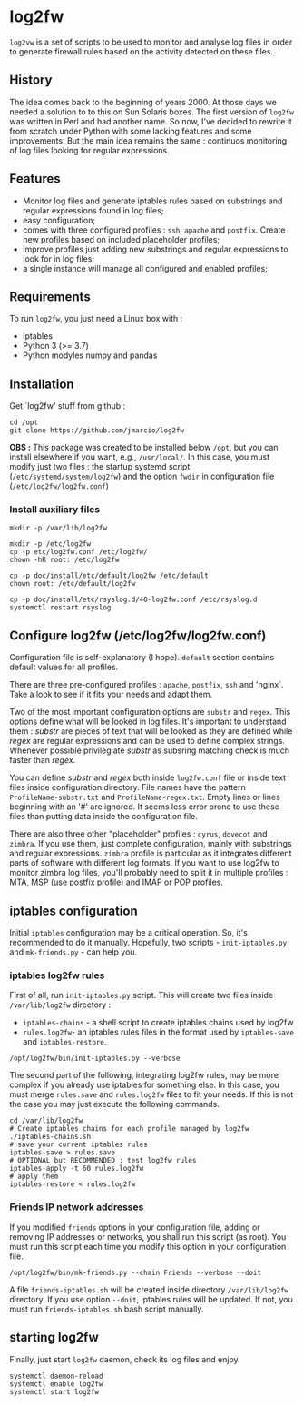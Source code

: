 # log2fw

`log2vw` is a set of scripts to be used to monitor and analyse log files in order to generate firewall rules based on the activity detected on these files.

## History

The idea comes back to the beginning of years 2000. At those days we needed a solution to to this on Sun Solaris boxes. The first version of `log2fw` was written in Perl and had another name. So now, I've decided to rewrite it from scratch under Python with some lacking features and some improvements. But the main idea remains the same : continuos monitoring of log files looking for regular expressions.

## Features

* Monitor log files and generate iptables rules based on substrings and regular expressions found in log files;
* easy configuration;
* comes with three configured profiles : `ssh`, `apache` and `postfix`. Create new profiles based on included placeholder profiles;
* improve profiles just adding new substrings and regular expressions to look for in log files;
* a single instance will manage all configured and enabled profiles;

## Requirements

To run `log2fw`, you just need a Linux box with :
* iptables
* Python 3 (>= 3.7)
* Python modyles numpy and pandas

## Installation

Get `log2fw' stuff from github :
~~~
cd /opt
git clone https://github.com/jmarcio/log2fw
~~~

**OBS :** This package was created to be installed below `/opt`, but you can install elsewhere if you want, e.g., `/usr/local/`. In this case, you must modify just two files : the startup systemd script (`/etc/systemd/system/log2fw`) and the option `fwdir` in configuration file (`/etc/log2fw/log2fw.conf`)

### Install auxiliary files

~~~
mkdir -p /var/lib/log2fw

mkdir -p /etc/log2fw
cp -p etc/log2fw.conf /etc/log2fw/
chown -hR root: /etc/log2fw

cp -p doc/install/etc/default/log2fw /etc/default
chown root: /etc/default/log2fw

cp -p doc/install/etc/rsyslog.d/40-log2fw.conf /etc/rsyslog.d
systemctl restart rsyslog
~~~

## Configure log2fw (/etc/log2fw/log2fw.conf)

Configuration file is self-explanatory (I hope). `default` section contains default values for all profiles.

There are three pre-configured profiles : `apache`, `postfix`, `ssh` and 'nginx`. Take a look to see if it fits your needs and adapt them.

Two of the most important configuration options are `substr` and `regex`. This options define what will be looked in log files. It's important to understand them : *substr* are pieces of text that will be looked as they are defined while *regex* are regular expressions and can be used to define complex strings. Whenever possible privilegiate *substr* as subsring matching check is much faster than *regex*.

You can define *substr* and *regex* both inside `log2fw.conf` file or inside text files inside configuration directory. File names have the pattern `ProfileName-substr.txt` and `ProfileName-regex.txt`. Empty lines or lines beginning with an '#' are ignored. It seems less error prone to use these files than putting data inside the configuration file.

There are also three other "placeholder" profiles : `cyrus`, `dovecot` and `zimbra`. If you use them, just complete configuration, mainly with substrings and regular expressions. `zimbra` profile is particular as it integrates different parts of software with different log formats. If you want to use log2fw to monitor zimbra log files, you'll probably need to split it in multiple profiles : MTA, MSP (use postfix profile) and IMAP or POP profiles.

## iptables configuration

Initial `iptables` configuration may be a critical operation. So, it's recommended to do it manually. Hopefully, two scripts - `init-iptables.py` and `mk-friends.py` - can help you.

### iptables log2fw rules

First of all, run `init-iptables.py` script. This will create two files inside `/var/lib/log2fw` directory : 

* `iptables-chains` - a shell script to create iptables chains used by log2fw
* `rules.log2fw`- an iptables rules files in the format used by `iptables-save` and `iptables-restore`.

~~~
/opt/log2fw/bin/init-iptables.py --verbose
~~~

The second part of the following, integrating log2fw rules, may be more complex if you already use iptables for something else. In this case, you must merge `rules.save` and `rules.log2fw` files to fit your needs. If this is not the case you may just execute the following commands.

~~~
cd /var/lib/log2fw
# Create iptables chains for each profile managed by log2fw
./iptables-chains.sh
# save your current iptables rules
iptables-save > rules.save
# OPTIONAL but RECOMMENDED : test log2fw rules
iptables-apply -t 60 rules.log2fw
# apply them
iptables-restore < rules.log2fw
~~~

### Friends IP network addresses

If you modified `friends` options in your configuration file, adding or removing IP addresses or networks, you shall run this script (as root). You must run this script each time you modify this option in your configuration file.

~~~
/opt/log2fw/bin/mk-friends.py --chain Friends --verbose --doit
~~~

A file `friends-iptables.sh` will be created inside directory  `/var/lib/log2fw` directory. If you use option `--doit`, iptables rules will be updated. If not, you must run `friends-iptables.sh` bash script manually.

## starting log2fw

Finally, just start `log2fw` daemon, check its log files and enjoy.

~~~
systemctl daemon-reload
systemctl enable log2fw
systemctl start log2fw
~~~

